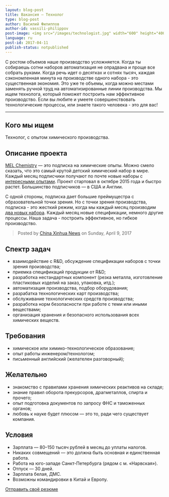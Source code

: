 ```yaml
---
layout: blog-post
title: Вакансия – Технолог
type: blog-post
author: Василий Филиппов
author-id: vassili-philippov
post-image: <img src="/images/technologist.jpg" width="600" height="400" alt="Технолог">
language: ru
post-id: 2017-04-11
publish-status: notpublished
---
```

С ростом объемов наше производство усложняется. Когда ты собираешь сотни наборов автоматизация не опрадвана и проще все собрать руками. Когда речь идет о десятках и сотнях тысяч, каждая сэкономленная минута на производстве одного набора - это существенная экономия. Это уже те объемы, когда можно местами заменять ручной труд на автоматизированные линии производства. Мы ищем технолога, который поможет построить нам эффективное производство. Если вы любите и умеете совершенствовать технологические процессы, или знаете такого человека - это для вас!
<!-- more -->

---

## Кого мы ищем

Технолог, с опытом химического производства.

## Описание проекта

<a href="https://melscience.com/">MEL Chemistry</a> — это подписка на химические опыты. Можно смело сказать, что это самый крутой детский химический набор в мире. Каждый месяц подписчики получают по почте новые наборы с <a href="https://melscience.com/ru/experiments/">интересными опытами</a>. Проект стартовал в октябре 2015 года и быстро растет. Большинство подписчиков — в США и Англии. 

С одной стороны, подписка дает большие преймущестра с образовательной точки зрения. Но с точки зрения производства, подписка - это жесткий режим, когда мы каждый месяц производим <a href="https://melscience.com/ru/chemistry-sets/">два новых набора</a>. Каждый месяц новые спецификации, немного другие процессы. Наша задача - построить эффективное, но гибкое производство.

<div id="fb-root"></div>
<script>(function(d, s, id) {
  var js, fjs = d.getElementsByTagName(s)[0];
  if (d.getElementById(id)) return;
  js = d.createElement(s); js.id = id;
  js.src = "//connect.facebook.net/en_US/sdk.js#xfbml=1&version=v2.8&appId=1481532965501784";
  fjs.parentNode.insertBefore(js, fjs);
}(document, 'script', 'facebook-jssdk'));</script>

<div class="fb-video" data-href="https://www.facebook.com/XinhuaNewsAgency.th/videos/1900496140166399/" data-width="600" data-show-text="false"><blockquote cite="https://www.facebook.com/XinhuaNewsAgency.th/videos/1900496140166399/" class="fb-xfbml-parse-ignore"><a href="https://www.facebook.com/XinhuaNewsAgency.th/videos/1900496140166399/"></a><p>
</p>Posted by <a href="https://www.facebook.com/XinhuaNewsAgency.th/">China Xinhua News</a> on Sunday, April 9, 2017</blockquote></div>

## Спектр задач
* взаимодействие с R&D, обсуждение спецификации наборов с точки зрения производства;
* приемка спецификаций продукции от R&D;
* разработка нестандартных компонент (резка металла, изготовление пластиковых изделий на заказ, упаковка, итд.);
* автоматизация производства, подбор оборудования;
* разрабатка технологических карт производства;
* обслуживание технологических средств производства;
* разработка норм безопасности при работе с теми или иными веществами;
* организация хранения и безопасного использования всех химических веществ.

## Требования
* химическое или химико-технологическое образование;
* опыт работы инженером/технологом;
* письменный английский (желателен разговорный);

## Желательно
* знакомство с правилами хранения химических реактивов на складе;
* знание правил оборота прекурсоров, драгметаллов, спирта и прочего;
* опыт подготовка документов по запросу ФНС и таможенных органов;
* любовь к науке будет плюсом — это то, ради чего существует компания.

## Условия
* Зарплата — 80–150 тысяч рублей в месяц до уплаты налогов.
* Никаких совмещений — это должна быть основная и единственная работа.
* Работа на юго-западе Санкт-Петербурга (рядом с м. «Нарвская»).
* Отпуск — 30 дней.
* Зарплата белая, ДМС.
* Возможны командировки в Китай и Европу.

<a class="btn btn-primary btn-lg active" href="mailto:vassili@melscience.com" role="button">Отправить своё резюме</a>
